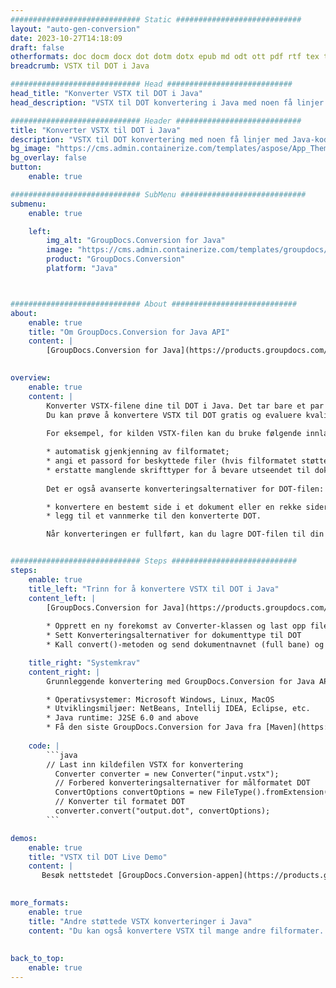 ```yaml
---
############################# Static ############################
layout: "auto-gen-conversion"
date: 2023-10-27T14:18:09
draft: false
otherformats: doc docm docx dot dotm dotx epub md odt ott pdf rtf tex txt vdx vsdm vsdx vssm vssx vstm vstx vsx vtx xps
breadcrumb: VSTX til DOT i Java

############################# Head ############################
head_title: "Konverter VSTX til DOT i Java"
head_description: "VSTX til DOT konvertering i Java med noen få linjer med kode. Konverter over 160 filformater ved å bruke GroupDocs dokumentkonverterings-API for Java"

############################# Header ############################
title: "Konverter VSTX til DOT i Java"
description: "VSTX til DOT konvertering med noen få linjer med Java-kode"
bg_image: "https://cms.admin.containerize.com/templates/aspose/App_Themes/V3/images/bg/header1.png"
bg_overlay: false
button:
    enable: true

############################# SubMenu ############################
submenu:
    enable: true

    left:
        img_alt: "GroupDocs.Conversion for Java"
        image: "https://cms.admin.containerize.com/templates/groupdocs/images/product-logos/90x90-noborder/groupdocs-conversion-java.png"
        product: "GroupDocs.Conversion"
        platform: "Java"



############################# About ############################
about:
    enable: true
    title: "Om GroupDocs.Conversion for Java API"
    content: |
        [GroupDocs.Conversion for Java](https://products.groupdocs.com/conversion/java/) er et avansert filformatkonverterings-API for konvertering mellom populære bilde- og dokumentformater som Microsoft Office, OpenDocument, PDF, HTML, e-post, CAD. og mye mer med bare noen få linjer med kode. Den opprinnelige API-en oppdager automatisk formatene til originaldokumentene og tilbyr mange alternativer for å tilpasse de konverterte dokumentene. Sammen med funksjonen til å trekke ut informasjon fra et dokument, støtter den også bufring av konverteringsresultatene til den lokale disken som standard. Imidlertid kan enhver type hurtigbufferlagring støttes ved å implementere de riktige grensesnittene - Amazon S3, Dropbox, Google Drive, Windows Azure, Reddis eller andre.
    

overview:
    enable: true
    content: |
        Konverter VSTX-filene dine til DOT i Java. Det tar bare et par linjer med Java-kode på hvilken som helst plattform du ønsker, for eksempel Windows, Linux, macOS.
        Du kan prøve å konvertere VSTX til DOT gratis og evaluere kvaliteten på konverteringsresultatene. Sammen med enkle filkonverteringsskript kan du prøve mer sofistikerte alternativer for å laste inn VSTX-kildefilen og lagre DOT-utdata. 
        
        For eksempel, for kilden VSTX-filen kan du bruke følgende innlastingsalternativer:

        * automatisk gjenkjenning av filformatet;
        * angi et passord for beskyttede filer (hvis filformatet støtter det);
        * erstatte manglende skrifttyper for å bevare utseendet til dokumentet.
        
        Det er også avanserte konverteringsalternativer for DOT-filen:

        * konvertere en bestemt side i et dokument eller en rekke sider;
        * legg til et vannmerke til den konverterte DOT.

        Når konverteringen er fullført, kan du lagre DOT-filen til din lokale filbane eller til tredjepartslagring som FTP, Amazon S3, Google Drive, Dropbox osv. Vær oppmerksom på - for å konvertere VSTX til DOT, trenger du ikke å installere tilleggsprogramvare, som MS Office, Open Office, Adobe Acrobat Reader osv.


############################# Steps ############################
steps:
    enable: true
    title_left: "Trinn for å konvertere VSTX til DOT i Java"
    content_left: |
        [GroupDocs.Conversion for Java](https://products.groupdocs.com/conversion/java/) lar utviklere enkelt konvertere VSTX fil til DOT med noen få linjer med kode.
        
        * Opprett en ny forekomst av Converter-klassen og last opp filen VSTX med hele banen
        * Sett Konverteringsalternativer for dokumenttype til DOT
        * Kall convert()-metoden og send dokumentnavnet (full bane) og formatet (DOT) som en parameter

    title_right: "Systemkrav"
    content_right: |
        Grunnleggende konvertering med GroupDocs.Conversion for Java API kan gjøres med bare noen få linjer med kode. APIene våre støttes på alle større plattformer og operativsystemer. Før du utfører koden nedenfor, sørg for at du har følgende forutsetninger installert på systemet ditt.

        * Operativsystemer: Microsoft Windows, Linux, MacOS
        * Utviklingsmiljøer: NetBeans, Intellij IDEA, Eclipse, etc.
        * Java runtime: J2SE 6.0 and above
        * Få den siste GroupDocs.Conversion for Java fra [Maven](https://repository.groupdocs.com/webapp/#/artifacts/browse/tree/General/repo/com/groupdocs/groupdocs-conversion)
         
    code: |
        ```java    
        // Last inn kildefilen VSTX for konvertering
          Converter converter = new Converter("input.vstx");
          // Forbered konverteringsalternativer for målformatet DOT
          ConvertOptions convertOptions = new FileType().fromExtension("dot").getConvertOptions();
          // Konverter til formatet DOT
          converter.convert("output.dot", convertOptions);
        ```

demos:
    enable: true
    title: "VSTX til DOT Live Demo"
    content: |
       Besøk nettstedet [GroupDocs.Conversion-appen](https://products.groupdocs.app/conversion/family) og prøv konverteringen fra VSTX til DOT nå. Den gratis demoen har følgende fordeler
          

more_formats:
    enable: true
    title: "Andre støttede VSTX konverteringer i Java"
    content: "Du kan også konvertere VSTX til mange andre filformater. Vennligst se listen nedenfor."
       
       
back_to_top:
    enable: true
---
```

